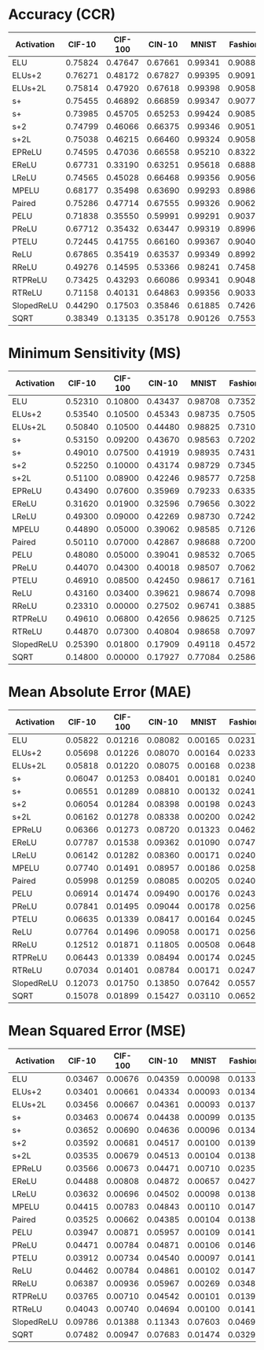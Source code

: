 # Accuracy (CCR)
| Activation | CIF-10  | CIF-100 | CIN-10  | MNIST   | Fashion | Mean    |
|------------|---------|---------|---------|---------|---------|---------|
| ELU        | 0.75824 | 0.47647 | 0.67661 | 0.99341 | 0.90886 | 0.76272 |
| ELUs+2     | 0.76271 | 0.48172 | 0.67827 | 0.99395 | 0.90912 | 0.76515 |
| ELUs+2L    | 0.75814 | 0.47920 | 0.67618 | 0.99398 | 0.90581 | 0.76266 |
| s+         | 0.75455 | 0.46892 | 0.66859 | 0.99347 | 0.90774 | 0.75865 |
| s+         | 0.73985 | 0.45705 | 0.65253 | 0.99424 | 0.90852 | 0.75044 |
| s+2        | 0.74799 | 0.46066 | 0.66375 | 0.99346 | 0.90517 | 0.75421 |
| s+2L       | 0.75038 | 0.46215 | 0.66460 | 0.99324 | 0.90581 | 0.75524 |
| EPReLU     | 0.74595 | 0.47036 | 0.66558 | 0.95210 | 0.83222 | 0.73324 |
| EReLU      | 0.67731 | 0.33190 | 0.63251 | 0.95618 | 0.68884 | 0.65735 |
| LReLU      | 0.74565 | 0.45028 | 0.66468 | 0.99356 | 0.90561 | 0.75196 |
| MPELU      | 0.68177 | 0.35498 | 0.63690 | 0.99293 | 0.89867 | 0.71305 |
| Paired     | 0.75286 | 0.47714 | 0.67555 | 0.99326 | 0.90622 | 0.76101 |
| PELU       | 0.71838 | 0.35550 | 0.59991 | 0.99291 | 0.90379 | 0.71410 |
| PReLU      | 0.67712 | 0.35432 | 0.63447 | 0.99319 | 0.89966 | 0.71175 |
| PTELU      | 0.72445 | 0.41755 | 0.66160 | 0.99367 | 0.90408 | 0.74027 |
| ReLU       | 0.67865 | 0.35419 | 0.63537 | 0.99349 | 0.89929 | 0.71220 |
| RReLU      | 0.49276 | 0.14595 | 0.53366 | 0.98241 | 0.74584 | 0.58012 |
| RTPReLU    | 0.73425 | 0.43293 | 0.66086 | 0.99341 | 0.90486 | 0.74526 |
| RTReLU     | 0.71158 | 0.40131 | 0.64863 | 0.99356 | 0.90335 | 0.73169 |
| SlopedReLU | 0.44290 | 0.17503 | 0.35846 | 0.61885 | 0.74268 | 0.46758 |
| SQRT       | 0.38349 | 0.13135 | 0.35178 | 0.90126 | 0.75537 | 0.50465 |


# Minimum Sensitivity (MS)
| Activation | CIF-10  | CIF-100 | CIN-10  | MNIST   | Fashion | Mean    |
|------------|---------|---------|---------|---------|---------|---------|
| ELU        | 0.52310 | 0.10800 | 0.43437 | 0.98708 | 0.73520 | 0.55755 |
| ELUs+2     | 0.53540 | 0.10500 | 0.45343 | 0.98735 | 0.75050 | 0.56634 |
| ELUs+2L    | 0.50840 | 0.10500 | 0.44480 | 0.98825 | 0.73100 | 0.55549 |
| s+         | 0.53150 | 0.09200 | 0.43670 | 0.98563 | 0.72020 | 0.55321 |
| s+         | 0.49010 | 0.07500 | 0.41919 | 0.98935 | 0.74310 | 0.54335 |
| s+2        | 0.52250 | 0.10000 | 0.43174 | 0.98729 | 0.73450 | 0.55521 |
| s+2L       | 0.51100 | 0.08900 | 0.42246 | 0.98577 | 0.72580 | 0.54681 |
| EPReLU     | 0.43490 | 0.07600 | 0.35969 | 0.79233 | 0.63350 | 0.45928 |
| EReLU      | 0.31620 | 0.01900 | 0.32596 | 0.79656 | 0.30220 | 0.35198 |
| LReLU      | 0.49300 | 0.09000 | 0.42269 | 0.98730 | 0.72420 | 0.54344 |
| MPELU      | 0.44890 | 0.05000 | 0.39062 | 0.98585 | 0.71260 | 0.51759 |
| Paired     | 0.50110 | 0.07000 | 0.42867 | 0.98688 | 0.72000 | 0.54133 |
| PELU       | 0.48080 | 0.05000 | 0.39041 | 0.98532 | 0.70650 | 0.52261 |
| PReLU      | 0.44070 | 0.04300 | 0.40018 | 0.98507 | 0.70620 | 0.51503 |
| PTELU      | 0.46910 | 0.08500 | 0.42450 | 0.98617 | 0.71610 | 0.53617 |
| ReLU       | 0.43160 | 0.03400 | 0.39621 | 0.98674 | 0.70980 | 0.51167 |
| RReLU      | 0.23310 | 0.00000 | 0.27502 | 0.96741 | 0.38850 | 0.37281 |
| RTPReLU    | 0.49610 | 0.06800 | 0.42656 | 0.98625 | 0.71250 | 0.53788 |
| RTReLU     | 0.44870 | 0.07300 | 0.40804 | 0.98658 | 0.70970 | 0.52520 |
| SlopedReLU | 0.25390 | 0.01800 | 0.17909 | 0.49118 | 0.45720 | 0.27987 |
| SQRT       | 0.14800 | 0.00000 | 0.17927 | 0.77084 | 0.25860 | 0.27134 |


# Mean Absolute Error (MAE)
| Activation | CIF-10  | CIF-100 | CIN-10  | MNIST   | Fashion | Mean    |
|------------|---------|---------|---------|---------|---------|---------|
| ELU        | 0.05822 | 0.01216 | 0.08082 | 0.00165 | 0.02314 | 0.03520 |
| ELUs+2     | 0.05698 | 0.01226 | 0.08070 | 0.00164 | 0.02330 | 0.03498 |
| ELUs+2L    | 0.05818 | 0.01220 | 0.08075 | 0.00168 | 0.02386 | 0.03533 |
| s+         | 0.06047 | 0.01253 | 0.08401 | 0.00181 | 0.02404 | 0.03657 |
| s+         | 0.06551 | 0.01289 | 0.08810 | 0.00132 | 0.02412 | 0.03839 |
| s+2        | 0.06054 | 0.01284 | 0.08398 | 0.00198 | 0.02435 | 0.03674 |
| s+2L       | 0.06162 | 0.01278 | 0.08338 | 0.00200 | 0.02426 | 0.03681 |
| EPReLU     | 0.06366 | 0.01273 | 0.08720 | 0.01323 | 0.04629 | 0.04462 |
| EReLU      | 0.07787 | 0.01538 | 0.09362 | 0.01090 | 0.07475 | 0.05450 |
| LReLU      | 0.06142 | 0.01282 | 0.08360 | 0.00171 | 0.02408 | 0.03673 |
| MPELU      | 0.07740 | 0.01491 | 0.08957 | 0.00186 | 0.02581 | 0.04191 |
| Paired     | 0.05998 | 0.01259 | 0.08085 | 0.00205 | 0.02402 | 0.03590 |
| PELU       | 0.06914 | 0.01474 | 0.09490 | 0.00176 | 0.02432 | 0.04097 |
| PReLU      | 0.07841 | 0.01495 | 0.09044 | 0.00178 | 0.02569 | 0.04225 |
| PTELU      | 0.06635 | 0.01339 | 0.08417 | 0.00164 | 0.02455 | 0.03802 |
| ReLU       | 0.07764 | 0.01496 | 0.09058 | 0.00171 | 0.02569 | 0.04212 |
| RReLU      | 0.12512 | 0.01871 | 0.11805 | 0.00508 | 0.06486 | 0.06636 |
| RTPReLU    | 0.06443 | 0.01339 | 0.08494 | 0.00174 | 0.02458 | 0.03782 |
| RTReLU     | 0.07034 | 0.01401 | 0.08784 | 0.00171 | 0.02470 | 0.03972 |
| SlopedReLU | 0.12073 | 0.01750 | 0.13850 | 0.07642 | 0.05576 | 0.08178 |
| SQRT       | 0.15078 | 0.01899 | 0.15427 | 0.03110 | 0.06525 | 0.08408 |


# Mean Squared Error (MSE)
| Activation | CIF-10  | CIF-100 | CIN-10  | MNIST   | Fashion | Mean    |
|------------|---------|---------|---------|---------|---------|---------|
| ELU        | 0.03467 | 0.00676 | 0.04359 | 0.00098 | 0.01336 | 0.01987 |
| ELUs+2     | 0.03401 | 0.00661 | 0.04334 | 0.00093 | 0.01342 | 0.01966 |
| ELUs+2L    | 0.03456 | 0.00667 | 0.04361 | 0.00093 | 0.01374 | 0.01990 |
| s+         | 0.03463 | 0.00674 | 0.04438 | 0.00099 | 0.01353 | 0.02005 |
| s+         | 0.03652 | 0.00690 | 0.04636 | 0.00096 | 0.01347 | 0.02084 |
| s+2        | 0.03592 | 0.00681 | 0.04517 | 0.00100 | 0.01390 | 0.02056 |
| s+2L       | 0.03535 | 0.00679 | 0.04513 | 0.00104 | 0.01384 | 0.02043 |
| EPReLU     | 0.03566 | 0.00673 | 0.04471 | 0.00710 | 0.02358 | 0.02356 |
| EReLU      | 0.04488 | 0.00808 | 0.04872 | 0.00657 | 0.04273 | 0.03020 |
| LReLU      | 0.03632 | 0.00696 | 0.04502 | 0.00098 | 0.01388 | 0.02063 |
| MPELU      | 0.04415 | 0.00783 | 0.04843 | 0.00110 | 0.01476 | 0.02325 |
| Paired     | 0.03525 | 0.00662 | 0.04385 | 0.00104 | 0.01381 | 0.02011 |
| PELU       | 0.03947 | 0.00871 | 0.05957 | 0.00109 | 0.01419 | 0.02461 |
| PReLU      | 0.04471 | 0.00784 | 0.04871 | 0.00106 | 0.01465 | 0.02339 |
| PTELU      | 0.03912 | 0.00734 | 0.04540 | 0.00097 | 0.01411 | 0.02139 |
| ReLU       | 0.04462 | 0.00784 | 0.04861 | 0.00102 | 0.01472 | 0.02336 |
| RReLU      | 0.06387 | 0.00936 | 0.05967 | 0.00269 | 0.03489 | 0.03410 |
| RTPReLU    | 0.03765 | 0.00710 | 0.04542 | 0.00101 | 0.01390 | 0.02102 |
| RTReLU     | 0.04043 | 0.00740 | 0.04694 | 0.00100 | 0.01414 | 0.02198 |
| SlopedReLU | 0.09786 | 0.01388 | 0.11343 | 0.07603 | 0.04693 | 0.06963 |
| SQRT       | 0.07482 | 0.00947 | 0.07683 | 0.01474 | 0.03296 | 0.04176 |